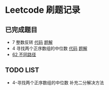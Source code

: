 # Leetcode 刷题记录
## 已完成题目

* 7 整数反转 [代码](https://github.com/GENEVE0086/LeetcodeSolutions/blob/master/src/com/geneve/leetcode/editor/cn/ReverseInteger.java) [题解](https://github.com/GENEVE0086/LeetcodeSolutions/blob/master/docs/7-整数反转.md)
* 4 寻找两个正序数组的中位数 [代码](https://github.com/GENEVE0086/LeetcodeSolutions/blob/master/src/com/geneve/leetcode/editor/cn/MedianOfTwoSortedArrays.java) [题解](https://github.com/GENEVE0086/LeetcodeSolutions/blob/master/docs/4-寻找两个正序数组的中位数.md)  
* [62 不同路径](https://github.com/GENEVE0086/LeetcodeSolutions/blob/master/src/com/geneve/leetcode/editor/cn/UniquePaths.java)

## TODO LIST
* 4-寻找两个正序数组的中位数 补充二分解决方法